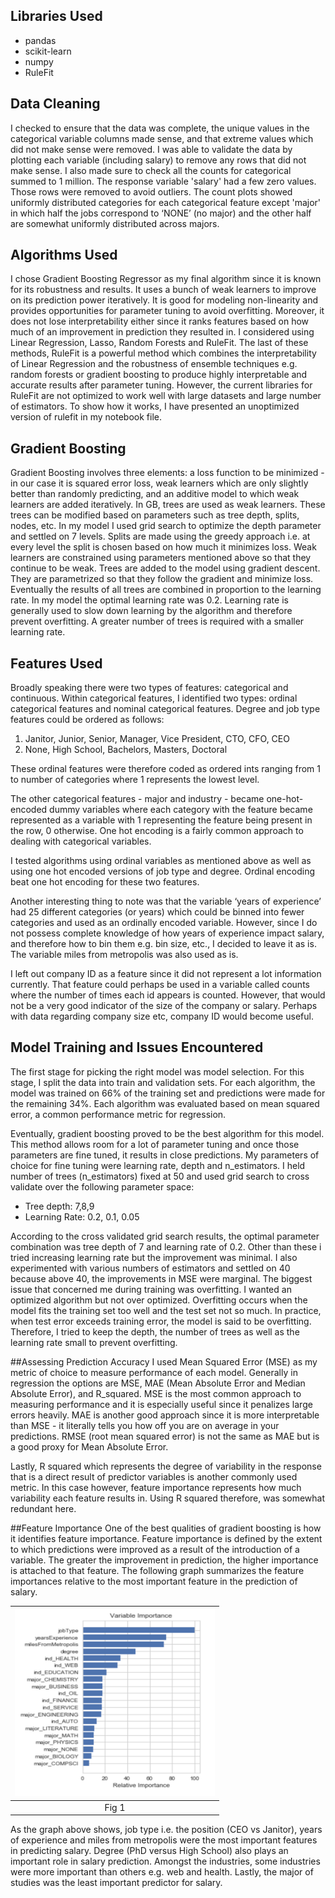 ## Libraries Used
- pandas
- scikit-learn
- numpy
- RuleFit

## Data Cleaning
I checked to ensure that the data was complete, the unique values in the categorical variable columns made sense, and that extreme values which did not make sense were removed. I was able to validate the data by plotting each variable (including salary) to remove any rows that did not make sense. I also made sure to check all the counts for categorical summed to 1 million. The response variable 'salary' had a few zero values. Those rows were removed to avoid outliers. The count plots showed uniformly distributed categories for each categorical feature except 'major' in which half the jobs correspond to ‘NONE’ (no major) and the other half are somewhat uniformly distributed across majors.

## Algorithms Used
I chose Gradient Boosting Regressor as my final algorithm since it is known for its robustness and results. It uses a bunch of weak learners to improve on its prediction power iteratively. It is good for modeling non-linearity and provides opportunities for parameter tuning to avoid overfitting. Moreover, it does not lose interpretability either since it ranks features based on how much of an improvement in prediction they resulted in. I considered using Linear Regression, Lasso, Random Forests and RuleFit. The last of these methods, RuleFit is a powerful method which combines the interpretability of Linear Regression and the robustness of ensemble techniques e.g. random forests or gradient boosting to produce highly interpretable and accurate results after parameter tuning. However, the current libraries for RuleFit are not optimized to work well with large datasets and large number of estimators. To show how it works, I have presented an unoptimized version of rulefit in my notebook file.

## Gradient Boosting
Gradient Boosting involves three elements: a loss function to be minimized - in our case it is squared error loss, weak learners which are only slightly better than randomly predicting, and an additive model to which weak learners are added iteratively. In GB, trees are used as weak learners. These trees can be modified based on parameters such as tree depth, splits, nodes, etc. In my model I used grid search to optimize the depth parameter and settled on 7 levels. Splits are made using the greedy approach i.e. at every level the split is chosen based on how much it minimizes loss. Weak learners are constrained using parameters mentioned above so that they continue to be weak. Trees are added to the model using gradient descent. They are parametrized so that they follow the gradient and minimize loss. Eventually the results of all trees are combined in proportion to the learning rate. In my model the optimal learning rate was 0.2. Learning rate is generally used to slow down learning by the algorithm and therefore prevent overfitting. A greater number of trees is required with a smaller learning rate.

## Features Used
Broadly speaking there were two types of features: categorical and continuous. Within categorical features, I identified two types: ordinal categorical features and nominal categorical features. Degree and job type features could be ordered as follows:

1. Janitor, Junior, Senior, Manager, Vice President, CTO, CFO, CEO
2. None, High School, Bachelors, Masters, Doctoral

These ordinal features were therefore coded as ordered ints ranging from 1 to number of categories where 1 represents the lowest level.

The other categorical features - major and industry - became one-hot-encoded dummy variables where each category with the feature became represented as a variable with 1 representing the feature being present in the row, 0 otherwise. One hot encoding is a fairly common approach to dealing with categorical variables.

I tested algorithms using ordinal variables as mentioned above as well as using one hot encoded versions of job type and degree. Ordinal encoding beat one hot encoding for these two features.

Another interesting thing to note was that the variable ‘years of experience’ had 25 different categories (or years) which could be binned into fewer categories and used as an ordinally encoded variable. However, since I do not possess complete knowledge of how years of experience impact salary, and therefore how to bin them e.g. bin size, etc., I decided to leave it as is. The variable miles from metropolis was also used as is.

I left out company ID as a feature since it did not represent a lot information currently. That feature could perhaps be used in a variable called counts where the number of times each id appears is counted. However, that would not be a very good indicator of the size of the company or salary. Perhaps with data regarding company size etc, company ID would become useful.

## Model Training and Issues Encountered
The first stage for picking the right model was model selection. For this stage, I split the data into train and validation sets. For each algorithm, the model was trained on 66% of the training set and predictions were made for the remaining 34%. Each algorithm was evaluated based on mean squared error, a common performance metric for regression.

Eventually, gradient boosting proved to be the best algorithm for this model. This method allows room for a lot of parameter tuning and once those parameters are fine tuned, it results in close predictions. My parameters of choice for fine tuning were learning rate, depth and n_estimators. I held number of trees (n_estimators) fixed at 50 and used grid search to cross validate over the following parameter space:

- Tree depth: 7,8,9
- Learning Rate: 0.2, 0.1, 0.05

According to the cross validated grid search results, the optimal parameter combination was tree depth of 7 and learning rate of 0.2. Other than these i tried increasing learning rate but the improvement was minimal. I also experimented with various numbers of estimators and settled on 40 because above 40, the improvements in MSE were marginal. The biggest issue that concerned me during training was overfitting. I wanted an optimized algorithm but not over optimized. Overfitting occurs when the model fits the training set too well and the test set not so much. In practice, when test error exceeds training error, the model is said to be overfitting. Therefore, I tried to keep the depth, the number of trees as well as the learning rate small to prevent overfitting.

##Assessing Prediction Accuracy
I used Mean Squared Error (MSE) as my metric of choice to measure performance of each model. Generally in regression the options are MSE, MAE (Mean Absolute Error and Median Absolute Error), and R_squared. MSE is the most common approach to
measuring performance and it is especially useful since it penalizes large errors heavily. MAE is another good approach since it is more interpretable than MSE - it literally tells you how off you are on average in your predictions. RMSE (root mean squared error) is not the same as MAE but is a good proxy for Mean Absolute Error.

Lastly, R squared which represents the degree of variability in the response that is a direct result of predictor variables is another commonly used metric. In this case however, feature importance represents how much variability each feature results in. Using R squared therefore, was somewhat redundant here.

##Feature Importance
One of the best qualities of gradient boosting is how it identifies feature importance. Feature importance is defined by the extent to which predictions were improved as a result of the introduction of a variable. The greater the improvement in prediction, the higher importance is attached to that feature. The following graph summarizes the feature importances relative to the most important feature in the prediction of salary.

|<img src="https://github.com/zdanish1/SalaryPrediction/blob/master/feature_importance.png" alt="feature importance" width="320" height="300">|
| :--: |
|Fig 1|

As the graph above shows, job type i.e. the position (CEO vs Janitor), years of experience and miles from metropolis were the most important features in predicting salary. Degree (PhD versus High School) also plays an important role in salary prediction. Amongst the industries, some industries were more important than others e.g. web and health. Lastly, the major of studies was the least important predictor for salary.
